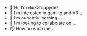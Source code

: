 - 👋 Hi, I’m @ukztrippydez
- 👀 I’m interested in gaming and VR...
- 🌱 I’m currently learning ...
- 💞️ I’m looking to collaborate on ...
- 📫 How to reach me ...

<!---
ukztrippydez/ukztrippydez is a ✨ special ✨ repository because its `README.md` (this file) appears on your GitHub profile.
You can click the Preview link to take a look at your changes.
--->
